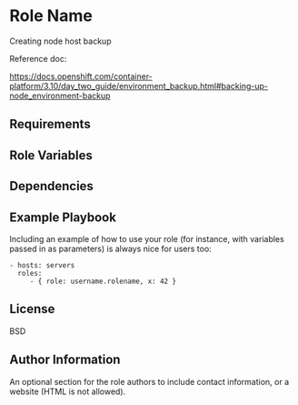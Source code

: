 Role Name
=========

Creating node host backup

Reference doc:

https://docs.openshift.com/container-platform/3.10/day_two_guide/environment_backup.html#backing-up-node_environment-backup


Requirements
------------


Role Variables
--------------


Dependencies
------------


Example Playbook
----------------

Including an example of how to use your role (for instance, with variables passed in as parameters) is always nice for users too:

    - hosts: servers
      roles:
         - { role: username.rolename, x: 42 }

License
-------

BSD

Author Information
------------------

An optional section for the role authors to include contact information, or a website (HTML is not allowed).
